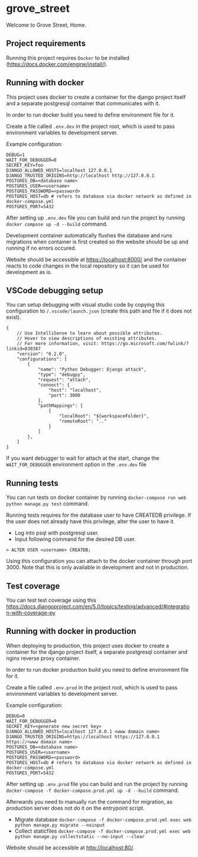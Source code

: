 # grove_street
Welcome to Grove Street, Home.

## Project requirements

Running this project requires `Docker` to be installed (https://docs.docker.com/engine/install/).

## Running with docker

This project uses docker to create a container for the django project itself and a separate postgresql container that communicates with it.

In order to run docker build you need to define environment file for it.

Create a file called `.env.dev` in the project root, which is used to pass environment variables to development server.

Example configuration:

```
DEBUG=1
WAIT_FOR_DEBUGGER=0
SECRET_KEY=foo
DJANGO_ALLOWED_HOSTS=localhost 127.0.0.1
DJANGO_TRUSTED_ORIGINS=http://localhost http://127.0.0.1
POSTGRES_DB=<database name>
POSTGRES_USER=<username>
POSTGRES_PASSWORD=<password>
POSTGRES_HOST=db # refers to database via docker network as defined in docker-compose.yml
POSTGRES_PORT=5432
```

After setting up `.env.dev` file you can build and run the project by running `docker compose up -d --build` command.

Development container automatically flushes the database and runs migrations when container is first created so the website should be up and running if no errors occured.

Website should be accessible at [https://localhost:8000/](https://localhost:8000/) and the container reacts to code changes in the local repository so it can be used for development as is.

## VSCode debugging setup

You can setup debugging with visual studio code by copying this configuration to `/.vscode/launch.json` (create this path and file if it does not exist).

```
{
    // Use IntelliSense to learn about possible attributes.
    // Hover to view descriptions of existing attributes.
    // For more information, visit: https://go.microsoft.com/fwlink/?linkid=830387
    "version": "0.2.0",
    "configurations": [
        {
            "name": "Python Debugger: Django attach",
            "type": "debugpy",
            "request": "attach",
            "connect": {
                "host": "localhost",
                "port": 3000
            },
            "pathMappings": [
                {
                    "localRoot": "${workspaceFolder}",
                    "remoteRoot": ".."
                }
            ]
        },
    ]
}
```

If you want debugger to wait for attach at the start, change the `WAIT_FOR_DEBUGGER` environment option in the `.env.dev` file

## Running tests

You can run tests on docker container by running `docker-compose run web python manage.py test` command.

Running tests requires for the database user to have CREATEDB privilege.
If the user does not already have this privilege, alter the user to have it.

* Log into psql with postgresql user.
* Input following command for the desired DB user.

```
> ALTER USER <username> CREATDB;
```

Using this configuration you can attach to the docker container through port 3000. Note that this is only available in development and not in production.

## Test coverage

You can test test coverage using this https://docs.djangoproject.com/en/5.0/topics/testing/advanced/#integration-with-coverage-py

## Running with docker in production

When deploying to production, this project uses docker to create a container for the django project itself, a separate postgresql container and nginx reverse proxy container.

In order to run docker production build you need to define environment file for it.

Create a file called `.env.prod` in the project root, which is used to pass environment variables to development server.

Example configuration:

```
DEBUG=0
WAIT_FOR_DEBUGGER=0
SECRET_KEY=<generate new secret key>
DJANGO_ALLOWED_HOSTS=localhost 127.0.0.1 <www domain name>
DJANGO_TRUSTED_ORIGINS=https://localhost https://127.0.0.1 https://<www domain name>
POSTGRES_DB=<database name>
POSTGRES_USER=<username>
POSTGRES_PASSWORD=<password>
POSTGRES_HOST=db # refers to database via docker network as defined in docker-compose.yml
POSTGRES_PORT=5432
```

After setting up `.env.prod` file you can build and run the project by running `docker-compose -f docker-compose.prod.yml up -d --build` command.

Afterwards you need to manually run the command for migration, as production server does not do it on the entrypoint script.
* Migrate database `docker-compose -f docker-compose.prod.yml exec web python manage.py migrate --noinput`
* Collect staticfiles `docker-compose -f docker-compose.prod.yml exec web python manage.py collectstatic --no-input --clear`

Website should be accessible at [http://localhost:80/](http://localhost:80/).
